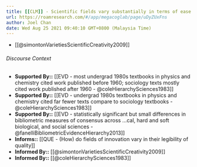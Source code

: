 ```yaml
---
title: [[CLM]] - Scientific fields vary substantially in terms of ease of consensus on judging what constitutes a valuable new contribution
url: https://roamresearch.com/#/app/megacoglab/page/uDyZUxFns
author: Joel Chan
date: Wed Aug 25 2021 09:40:10 GMT+0800 (Malaysia Time)
---
```


- [[@simontonVarietiesScientificCreativity2009]]

###### Discourse Context

- **Supported By::** [[EVD - most undergrad 1980s textbooks in physics and chemistry cited work published before 1960; sociology texts mostly cited work published after 1960 - @coleHierarchySciences1983]]
- **Supported By::** [[EVD - undergrad 1980s textbooks in physics and chemistry cited far fewer texts compare to sociology textbooks - @coleHierarchySciences1983]]
- **Supported By::** [[EVD - statistically significant but small differences in bibliometric measures of consensus across ...cal, hard and soft biological, and social sciences  - @fanelliBibliometricEvidenceHierarchy2013]]
- **Informs::** [[QUE - (How) do fields of innovation vary in their legibility of quality]]
- **Informed By::** [[@simontonVarietiesScientificCreativity2009]]
- **Informed By::** [[@coleHierarchySciences1983]]
